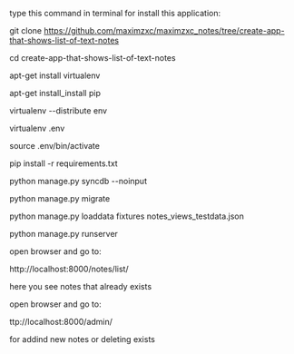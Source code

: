 type this command in terminal for install this application:

git clone https://github.com/maximzxc/maximzxc_notes/tree/create-app-that-shows-list-of-text-notes

cd create-app-that-shows-list-of-text-notes

apt-get install virtualenv

apt-get install_install pip

virtualenv --distribute env

virtualenv .env

source .env/bin/activate

pip install -r requirements.txt

python manage.py syncdb --noinput

python manage.py migrate

python manage.py loaddata fixtures notes_views_testdata.json

python manage.py runserver

open browser and go to:

http://localhost:8000/notes/list/

here you see notes that already exists

open browser and go to:

ttp://localhost:8000/admin/

for addind new notes or deleting exists
